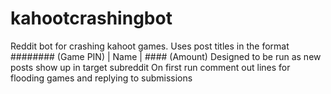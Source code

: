 # kahootcrashingbot
Reddit bot for crashing kahoot games. Uses post titles in the format ######## (Game PIN) | Name | #### (Amount)
Designed to be run as new posts show up in target subreddit
On first run comment out lines for flooding games and replying to submissions

